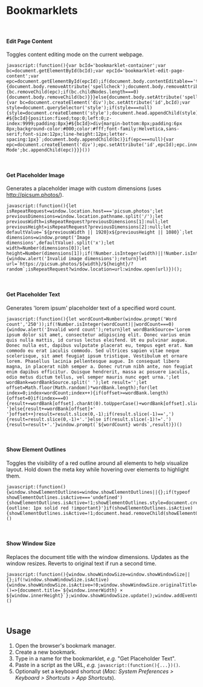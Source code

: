 # Bookmarklets

&nbsp;

#### Edit Page Content

Toggles content editing mode on the current webpage.

```
javascript:(function(){var bcId='bookmarklet-container';var bc=document.getElementById(bcId);var epcId='bookmarklet-edit-page-content';var epc=document.getElementById(epcId);if(document.body.contentEditable=='true'||document.designMode=='on'){document.body.removeAttribute('spellcheck');document.body.removeAttribute('contentEditable');document.designMode='off';if(bc!==null&&epc!==null){bc.removeChild(epc);if(bc.childNodes.length===0){document.body.removeChild(bc)}}}else{document.body.setAttribute('spellcheck','false');document.body.contentEditable='true';document.designMode='on';if(bc===null){var bc=document.createElement('div');bc.setAttribute('id',bcId);var style=document.querySelector('style');if(style===null){style=document.createElement('style');document.head.appendChild(style)}style.innerHTML=style.innerHTML+` #${bcId}{position:fixed;top:0;left:0;z-index:9999;padding:8px}#${bcId}>div{margin-bottom:8px;padding:6px 8px;background-color:#000;color:#fff;font-family:Helvetica,sans-serif;font-size:12px;line-height:12px;letter-spacing:1px}`;document.body.appendChild(bc)}if(epc===null){var epc=document.createElement('div');epc.setAttribute('id',epcId);epc.innerHTML='Edit Mode';bc.appendChild(epc)}}}())
```

&nbsp;

#### Get Placeholder Image

Generates a placeholder image with custom dimensions (uses http://picsum.photos/).

```
javascript:(function(){let isRepeatRequest=window.location.host==='picsum.photos';let previousDimensions=window.location.pathname.split('/');let previousWidth=isRepeatRequest?previousDimensions[1]:null;let previousHeight=isRepeatRequest?previousDimensions[2]:null;let defaultValue=`${previousWidth || 1920}x${previousHeight || 1080}`;let dimensions=window.prompt('Image dimensions',defaultValue).split('x');let width=Number(dimensions[0]);let height=Number(dimensions[1]);if(!Number.isInteger(width)||!Number.isInteger(height)){window.alert('Invalid image dimensions');return}let url=`https://picsum.photos/${width}/${height}/?random`;isRepeatRequest?window.location=url:window.open(url)})();
```

&nbsp;

#### Get Placeholder Text

Generates 'lorem ipsum' placeholder text of a specified word count.

```
javascript:(function(){let wordCount=Number(window.prompt('Word count','250'));if(!Number.isInteger(wordCount)||wordCount===0){window.alert('Invalid word count');return}let wordBankSource='Lorem ipsum dolor sit amet, consectetur adipiscing elit. Donec varius enim quis nulla mattis, id cursus lectus eleifend. Ut eu pulvinar augue. Donec nulla est, dapibus vulputate placerat eu, tempus eget erat. Nam commodo eu erat iaculis commodo. Sed ultrices sapien vitae neque scelerisque, sit amet feugiat ipsum tristique. Vestibulum et ornare lorem. Phasellus lacinia pellentesque augue. In consequat libero magna, in placerat nibh semper a. Donec rutrum nibh ante, non feugiat enim dapibus efficitur. Quisque hendrerit, massa ac posuere iaculis, odio metus dictum tellus, vel semper mauris nunc eget urna.';let wordBank=wordBankSource.split(' ');let result='';let offset=Math.floor(Math.random()*wordBank.length);for(let index=0;index<wordCount;index++){if(offset>=wordBank.length){offset=0}if(index===0){result+=wordBank[offset].charAt(0).toUpperCase()+wordBank[offset].slice(1)+' '}else{result+=wordBank[offset]+' '}offset++}result=result.slice(0,-1);if(result.slice(-1)==','){result=result.slice(0,-1)+'.'}else if(result.slice(-1)!='.'){result=result+'.'}window.prompt(`${wordCount} words`,result)})()
```

&nbsp;

#### Show Element Outlines

Toggles the visibility of a red outline around all elements to help visualize layout. Hold down the meta key while hovering over elements to highlight them.

```
javascript:(function(){window.showElementOutlines=window.showElementOutlines||{};if(typeof showElementOutlines.isActive==='undefined'){showElementOutlines.isActive=!1;showElementOutlines.style=document.createElement('style');showElementOutlines.style.innerHTML='* {outline: 1px solid red !important}'}if(showElementOutlines.isActive){showElementOutlines.isActive=!1;document.head.removeChild(showElementOutlines.style);return}showElementOutlines.isActive=!0;document.head.appendChild(showElementOutlines.style)})()
```

&nbsp;

#### Show Window Size
Replaces the document title with the window dimensions. Updates as the window resizes. Reverts to original text if run a second time.

```
javascript:(function(){window.showWindowSize=window.showWindowSize||{};if(!window.showWindowSize.isActive){window.showWindowSize.isActive=!0;window.showWindowSize.originalTitle=document.title;window.showWindowSize.update=()=>{document.title=`${window.innerWidth} × ${window.innerHeight}`};window.showWindowSize.update();window.addEventListener('resize',window.showWindowSize.update)}else{window.showWindowSize.isActive=!1;document.title=window.showWindowSize.originalTitle;window.removeEventListener('resize',window.showWindowSize.update)}})()
```

&nbsp;

## Usage

1. Open the browser's bookmark manager.
2. Create a new bookmark.
3. Type in a name for the bookmarklet, _e.g._ "Get Placeholder Text".
4. Paste in a script as the URL, _e.g._ `javascript:(function(){...})()`.
5. Optionally set a keyboard shortcut (_Mac: System Preferences > Keyboard > Shortcuts > App Shortcuts_).
